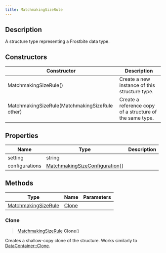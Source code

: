 ```yaml
---
title: MatchmakingSizeRule
---
```

## Description

A structure type representing a Frostbite data type.

## Constructors

| Constructor                                    | Description                                              |
| ---------------------------------------------- | -------------------------------------------------------- |
| MatchmakingSizeRule()                          | Create a new instance of this structure type.            |
| MatchmakingSizeRule(MatchmakingSizeRule other) | Create a reference copy of a structure of the same type. |

## Properties

| Name           | Type                                                             | Description |
| -------------- | ---------------------------------------------------------------- | ----------- |
| setting        | string                                                           |             |
| configurations | [MatchmakingSizeConfiguration](/vext/ref/fb/matchmakingsizeconfiguration/)\[\] |             |

## Methods

| Type                                       | Name            | Parameters |
| ------------------------------------------ | --------------- | ---------- |
| [MatchmakingSizeRule](/vext/ref/fb/matchmakingsizerule/) | [Clone](#clone) |            |

### Clone

> [MatchmakingSizeRule](/vext/ref/fb/matchmakingsizerule/) **Clone**()

Creates a shallow-copy clone of the structure. Works similarly to [DataContainer::Clone](/vext/ref/shared/class/datacontainer#clone).
